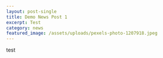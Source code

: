```yaml
---
layout: post-single
title: Demo News Post 1
excerpt: Test
category: news
featured_image: /assets/uploads/pexels-photo-1207918.jpeg
---
```

test